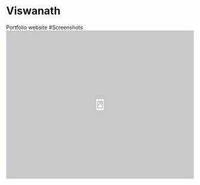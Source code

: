 # Viswanath
Portfolio website
#Screenshots
<img src="demo-images/one_drop_about_image02.png" width= "600px" height = "400px">
